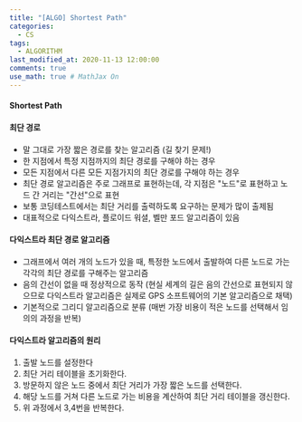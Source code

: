 ```yaml
---
title: "[ALGO] Shortest Path"
categories: 
  - CS
tags:
  - ALGORITHM
last_modified_at: 2020-11-13 12:00:00
comments: true
use_math: true # MathJax On
---
```


#### Shortest Path

#### 최단 경로
- 말 그대로 가장 짧은 경로를 찾는 알고리즘 (길 찾기 문제!)
- 한 지점에서 특정 지점까지의 최단 경로를 구해야 하는 경우
- 모든 지점에서 다른 모든 지점가지의 최단 경로를 구해야 하는 경우
- 최단 경로 알고리즘은 주로 그래프로 표현하는데, 각 지점은 "노드"로 표현하고 노드 간 거리는 "간선"으로 표현
- 보통 코딩테스트에서는 최단 거리를 출력하도록 요구하는 문제가 많이 출제됨
- 대표적으로 다익스트라, 플로이드 워셜, 벨만 포드 알고리즘이 있음


#### 다익스트라 최단 경로 알고리즘
- 그래프에서 여러 개의 노드가 있을 때, 특정한 노드에서 출발하여 다른 노드로 가는 각각의 최단 경로를 구해주는 알고리즘
- 음의 간선이 없을 때 정상적으로 동작 (현실 세계의 길은 음의 간선으로 표현되지 않으므로 다익스트라 알고리즘은 실제로 GPS 소프트웨어의 기본 알고리즘으로 채택)
- 기본적으로 그리디 알고리즘으로 분류 (매번 가장 비용이 적은 노드를 선택해서 임의의 과정을 반복)

#### 다익스트라 알고리즘의 원리
1. 출발 노드를 설정한다
2. 최단 거리 테이블을 초기화한다.
3. 방문하지 않은 노드 중에서 최단 거리가 가장 짧은 노드를 선택한다.
4. 해당 노드를 거쳐 다른 노드로 가는 비용을 계산하여 최단 거리 테이블을 갱신한다.
5. 위 과정에서 3,4번을 반복한다.


